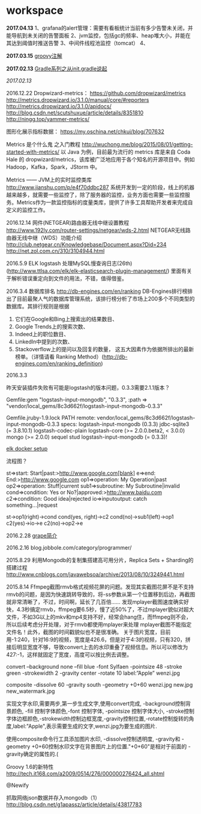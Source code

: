 # workspace

**2017.04.13** 
1、grafana的alert管理：需要有看板统计当前有多少告警未关闭，并能导航到未关闭的告警面板
2、jvm监控，包括gc的频率、heap堆大小，并能在其达到阈值时推送告警
3、中间件线程池监控（tomcat）
4、

**2017.03.15** 
[groovy注解](http://www.cnblogs.com/varlxj/p/5181703.html)

**2017.02.13**
[Gradle系列之从init.gradle说起](http://blog.csdn.net/sbsujjbcy/article/details/52079413)  

*2017.02.13*

2016.12.22
Dropwizard-metrics：
https://github.com/dropwizard/metrics
http://metrics.dropwizard.io/3.1.0/manual/core/#reporters
http://metrics.dropwizard.io/3.1.0/apidocs/
http://blog.csdn.net/scutshuxue/article/details/8351810
http://ningg.top/yammer-metrics/

图形化展示指标数据：
https://my.oschina.net/chkui/blog/707632

Metrics 是个什么鬼 之入门教程
http://wuchong.me/blog/2015/08/01/getting-started-with-metrics/
以 Java 为例，目前最为流行的 metrics 库是来自 Coda Hale 的 dropwizard/metrics，该库被广泛地应用于各个知名的开源项目中。例如 Hadoop，Kafka，Spark，JStorm 中。

Metrics —— JVM上的实时监控类库
http://www.jianshu.com/p/e4f70ddbc287
系统开发到一定的阶段，线上的机器越来越多，就需要一些监控了，除了服务器的监控，业务方面也需要一些监控服务。Metrics作为一款监控指标的度量类库，提供了许多工具帮助开发者来完成自定义的监控工作。



2016.12.14
网件(NETGEAR)路由器无线中继设置教程
http://www.192ly.com/router-settings/netgear/wds-2.html
NETGEAR无线路由器无线中继（WDS）功能介绍
http://club.netgear.cn/Knowledgebase/Document.aspx?Did=234
http://net.zol.com.cn/310/3104944.html

2016.5.9
ELK logstash 处理MySQL慢查询日志(26th)(http://www.ttlsa.com/elk/elk-elasticsearch-plugin-management/)
里面有关于解析错误重定向到文件的用法，不错，值得借鉴。



2016.3.4
数据库排名 
http://db-engines.com/en/ranking
DB-Engines排行榜排出了目前最聚人气的数据库管理系统，该排行榜分析了市场上200多个不同类型的数据库。其排行规则是根据
1. 它们在Google和Bing上搜索出的结果数目、
2. Google Trends上的搜索次数、
2. Indeed上的职位数目、
3. LinkedIn中提到的次数、
4. Stackoverflow上的提问以及回复的数量，
这五大因素作为依据所排出的最新榜单。（详情请看 Ranking Method）(http://db-engines.com/en/ranking_definition)

2016.3.3

昨天安装插件失败有可能是logstash的版本问题，0.3.3需要2.1.1版本？

Gemfile:gem "logstash-input-mongodb", "0.3.3", :path => "vendor/local_gems/8c3d662f/logstash-input-mongodb-0.3.3"

Gemfile.jruby-1.9.lock
PATH
  remote: vendor/local_gems/8c3d662f/logstash-input-mongodb-0.3.3
  specs:
    logstash-input-mongodb (0.3.3)
      jdbc-sqlite3 (= 3.8.10.1)
      logstash-codec-plain
      logstash-core (>= 2.0.0.beta2, < 3.0.0)
      mongo (>= 2.0.0)
      sequel
      stud
  logstash-input-mongodb (= 0.3.3)!      

[elk docker setup](https://github.com/elastic/examples/tree/master/ELK_docker_setup)

流程图？

st=>start: Start|past:>http://www.google.com[blank]
e=>end: End:>http://www.google.com
op1=>operation: My Operation|past
op2=>operation: Stuff|current
sub1=>subroutine: My Subroutine|invalid
cond=>condition: Yes 
or No?|approved:>http://www.baidu.com
c2=>condition: Good idea|rejected
io=>inputoutput: catch something...|request

st->op1(right)->cond
cond(yes, right)->c2
cond(no)->sub1(left)->op1
c2(yes)->io->e
c2(no)->op2->e

2016.2.28
[grape简介](http://ifeve.com/groovy-grape/)

2016.2.16
blog.jobbole.com/category/programmer/


2015.8.29
利用Mongodb的复制集搭建高可用分片，Replica Sets + Sharding的搭建过程
http://www.cnblogs.com/javawebsoa/archive/2013/08/10/3249441.html

2015.8.14
Ffmpeg截图rmvb格式视频花屏的问题。发现其实截图花屏不是不支持rmvb的问题，是因为快速跳转导致的，将-ss参数从第一个位置移到后边，再截图就非常清晰了，不过，时间啊，延长了几百倍……
发现mplayer截图速度确实好快，4.3秒搞定rmvb，ffmpeg要6.5秒，慢了近50%了，不过mplayer貌似对超大文件，不如3G以上的mkv和mp4支持不好，经常会hang住，而ffmpeg则不会，所以后续考虑分开处理，对于rmvb都使用mplayer来处理
mplayer截图不能指定文件名！此外，截图的时间戳貌似也不是很准确。
关于图片宽度，目前用-1:240，针对16:9的视频，宽度是426.6，但是对于4:3的视频，只有320，拼接后明显宽度不够，导致convert上去的水印重叠了视频信息。所以可以修改为427:-1，这样就固定了宽度，高度可以按比例去调整。

convert –background none –fill  blue  -font  Sylfaen  -pointsize 48    -stroke green    -strokewidth  2  -gravity center  -rotate 10  label:”Apple” wenzi.jpg

composite  -dissolve 60  -gravity south  -geometry +0+60  wenzi.jpg new.jpg  new_watermark.jpg

   实现文字水印,需要两步,第一步生成文字,使用convert完成, -background控制背景颜色, -fill 控制字体颜色,-font 控制字体, -pointsize 控制字体大小, -stroke控制字体边框颜色,-strokewidth控制边框宽度,-gravity控制位置,-rotate控制旋转的角度,label:"Apple",表示需要生成的文字,wenzi.jpg为要生成的图片.

   使用composite命令行工具添加图片水印, -dissolve控制透明度, -gravity和 -geometry +0+60控制水印文字在背景图片上的位置."+0+60"是相对于前面的 -gravity确定的属性的.(


Groovy 1.6的新特性
http://tech.it168.com/a2009/0514/276/000000276424_all.shtml

@Newify

抓取网络json数据并存入mongodb（1）
http://blog.csdn.net/g1apassz/article/details/43817783
